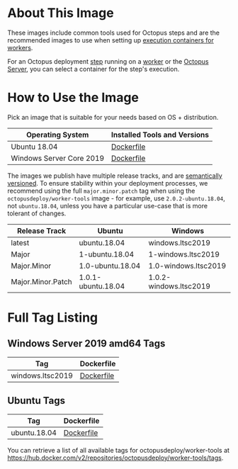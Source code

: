 # About This Image

These images include common tools used for Octopus steps and are the recommended images to use when setting up [execution containers for workers](https://octopus.com/docs/deployment-process/execution-containers-for-workers).

For an Octopus deployment [step](https://octopus.com/docs/deployment-process/steps) running on a [worker](https://octopus.com/docs/infrastructure/workers) or the [Octopus Server](https://octopus.com/docs/infrastructure/workers/built-in-worker), you can select a container for the step's execution.

# How to Use the Image

Pick an image that is suitable for your needs based on OS + distribution.

| Operating System  | Installed Tools and Versions |
| ------------- | ------------- |
| Ubuntu 18.04  | [Dockerfile](https://github.com/OctopusDeploy/WorkerTools/blob/master/ubuntu.18.04/Dockerfile)  |
| Windows Server Core 2019  | [Dockerfile](https://github.com/OctopusDeploy/WorkerTools/blob/master/windows.ltsc2019/Dockerfile)  |

The images we publish have multiple release tracks, and are [semantically versioned](https://semver.org/). To ensure stability within your deployment processes, we recommend using the full `major.minor.patch` tag when using the `octopusdeploy/worker-tools` image - for example, use `2.0.2-ubuntu.18.04`, not `ubuntu.18.04`, unless you have a particular use-case that is more tolerant of changes.

Release Track  | Ubuntu | Windows 
---------| --------------- | ---
latest | ubuntu.18.04 | windows.ltsc2019
Major | 1-ubuntu.18.04 | 1-windows.ltsc2019
Major.Minor | 1.0-ubuntu.18.04 | 1.0-windows.ltsc2019
Major.Minor.Patch | 1.0.1-ubuntu.18.04 | 1.0.2-windows.ltsc2019

# Full Tag Listing

## Windows Server 2019 amd64 Tags
Tag | Dockerfile
---------| ---------------
windows.ltsc2019 | [Dockerfile](https://github.com/OctopusDeploy/WorkerTools/blob/master/windows.ltsc2019/Dockerfile)

## Ubuntu Tags
Tag | Dockerfile
---------| ---------------
ubuntu.18.04 | [Dockerfile](https://github.com/OctopusDeploy/WorkerTools/blob/master/ubuntu.18.04/Dockerfile)

You can retrieve a list of all available tags for octopusdeploy/worker-tools at https://hub.docker.com/v2/repositories/octopusdeploy/worker-tools/tags.
